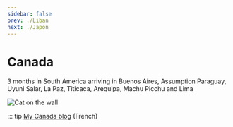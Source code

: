 ```yaml
---
sidebar: false
prev: ./Liban
next: ./Japon
---
```


# Canada

3 months in South America arriving in Buenos Aires, Assumption Paraguay, Uyuni Salar, La Paz, Titicaca, Arequipa, Machu Picchu and Lima

<img :src="$withBase('/img/canada.jpg')" alt="Cat on the wall">

::: tip
[My Canada blog](http://canada.rouquin.me/) (French)
